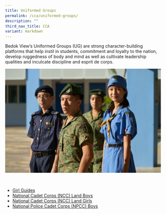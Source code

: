```yaml
---
title: Uniformed Groups
permalink: /cca/uniformed-groups/
description: ""
third_nav_title: CCA
variant: markdown
---
```

Bedok View’s Uniformed Groups (UG) are strong character-building platforms that help instil in students, commitment and loyalty to the nation, develop ruggedness of body and mind as well as cultivate leadership qualities and inculcate discipline and esprit de corps.

![](/images/Our_UGs___L12.jpg)

<br>

*  [Girl Guides](/cca/uniformed-groups/girl-guides/)
*  [National Cadet Corps (NCC) Land Boys](/cca/uniformed-groups/national-cadet-corps-ncc-land-boys/)
*  [National Cadet Corps (NCC) Land Girls](/cca/uniformed-groups/national-cadet-corps-ncc-land-girls/)
* [National Police Cadet Corps (NPCC) Boys](/cca/uniformed-groups/national-police-cadet-corps-npcc-boys/)